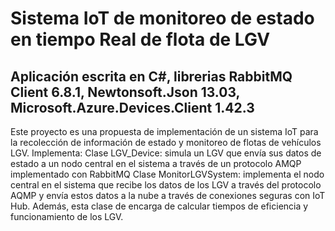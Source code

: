 # Sistema IoT de monitoreo de estado en tiempo Real de flota de LGV

##  Aplicación escrita en C#, librerias RabbitMQ Client 6.8.1, Newtonsoft.Json 13.03, Microsoft.Azure.Devices.Client 1.42.3

Este proyecto es una propuesta de implementación de un sistema IoT para la recolección de información de estado y monitoreo de flotas de vehículos LGV. Implementa:
Clase LGV_Device: simula un LGV que envía sus datos de estado a un nodo central en el sistema a través de un protocolo AMQP implementado con RabbitMQ
Clase MonitorLGVSystem: implementa el nodo central en el sistema que recibe los datos de los LGV a través del protocolo AQMP y envía estos datos a la nube a través de conexiones seguras con IoT Hub.
Además, esta clase de encarga de calcular tiempos de eficiencia y funcionamiento de los LGV.
